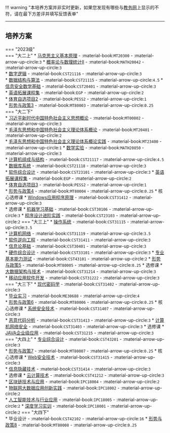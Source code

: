 !!! warning "本培养方案并非实时更新，如果您发现有哪些与[教务网](https://my.cqu.edu.cn)上显示的不符，请在最下方差评并填写反馈表单"

---

## 培养方案

=== "2023级"  
    === "大二上"
        * [马克思主义基本原理](../../../课程/马克思主义基本原理.md) - :material-book:`MT20300` - :material-arrow-up-circle:`3`
        * [概率论与数理统计Ⅱ](../../../课程/概率论与数理统计.md) - :material-book:`MATH20042` - :material-arrow-up-circle:`3`  
        * [数字逻辑](../../../课程/数字逻辑.md) - :material-book:`CST21116` - :material-arrow-up-circle:`3`  
        * [数据结构与算法](../../../课程/数据结构与算法.md) - :material-book:`CST21115` - :material-arrow-up-circle:`4.5`
        * [信息安全数学基础](../../../课程/信息安全数学基础.md) - :material-book:`CST20401` - :material-arrow-up-circle:`3`  
        * [英语拓展课程集](../../../课程/英语.md) - :material-book:`EGP` - :material-arrow-up-circle:`2`  
        * [体育自选项目2](../../../课程/体育/index.md) - :material-book:`PESS2` - :material-arrow-up-circle:`1`  
        * [形势与政策3](../../../课程/形势与政策.md) - :material-book:`MT80003` - :material-arrow-up-circle:`0.25`    
    === "大二下"  
        * [习近平新时代中国特色社会主义思想概论](../../../课程/习近平新时代中国特色社会主义思想概论.md) - :material-book:`MT00002` - :material-arrow-up-circle:`3`  
        * [毛泽东思想和中国特色社会主义理论体系概论](../../../课程/毛泽东思想和中国特色社会主义理论体系概论.md) - :material-book:`MT20401` - :material-arrow-up-circle:`2`  
        * [毛泽东思想和中国特色社会主义理论体系概论实践](../../../课程/毛泽东思想和中国特色社会主义理论体系概论实践.md) - :material-book:`MT23400` - :material-arrow-up-circle:`1` 
        * [数学实验](../../../课程/数学实验.md) - :material-book:`MATH20850` - :material-arrow-up-circle:`3`  
        * [计算机组成与结构](../../../课程/计算机组成与结构.md) - :material-book:`CST21117` - :material-arrow-up-circle:`4.5`  
        * [数据库系统](../../../课程/数据库系统.md) - :material-book:`CST21118` - :material-arrow-up-circle:`3`  
        * [软件综合设计](../../../课程/软件综合设计.md) - :material-book:`CST23101` - :material-arrow-up-circle:`3`
        * [英语拓展课程集](../../../课程/英语.md) - :material-book:`EGP` - :material-arrow-up-circle:`2`  
        * [体育自选项目3](../../../课程/体育/index.md) - :material-book:`PESS2` - :material-arrow-up-circle:`1`  
        * [形势与政策4](../../../课程/形势与政策.md) - :material-book:`MT80004` - :material-arrow-up-circle:`0.25`
        * 核心选修课
            * [Windows应用程序原理](../../../课程/Windows应用程序原理.md) - :material-book:`CST31412` - :material-arrow-up-circle:`3`  
        * 选修课
            * [机器学习基础](../../../课程/机器学习基础.md) - :material-book:`CST30106` - :material-arrow-up-circle:`3`
            * [程序设计进阶实践](../../../课程/程序设计进阶实践.md) - :material-book:`CST23103` - :material-arrow-up-circle:`2`
    === "大三上"
        * [操作系统](../../../课程/操作系统.md) - :material-book:`CST31115` - :material-arrow-up-circle:`3.5`  
        * [计算机网络](../../../课程/计算机网络.md) - :material-book:`CST31119` - :material-arrow-up-circle:`3.5`  
        * [软件逆向工程](../../../课程/软件逆向工程.md) - :material-book:`CST31411` - :material-arrow-up-circle:`3`  
        * [信息论基础](../../../课程/信息论基础.md) - :material-book:`CST30401` - :material-arrow-up-circle:`3`  
        * [硬件综合设计](../../../课程/硬件综合设计.md) - :material-book:`CST33101` - :material-arrow-up-circle:`3` 
        * [专业基本能力测试](../../../课程/专业基本能力测试.md) - :material-book:`CST43101` - :material-arrow-up-circle:`2` 
        * [形势与政策5](../../../课程/形势与政策.md) - :material-book:`MT80005` - :material-arrow-up-circle:`0.25`
        * 选修课
            * [大数据架构与技术](../../../课程/大数据架构与技术.md) - :material-book:`CST31214` - :material-arrow-up-circle:`3`  
            * [移动应用软件开发](../../../课程/移动应用软件开发.md) - :material-book:`CST31222` - :material-arrow-up-circle:`3`  
    === "大三下"
        * [现代密码学](../../../课程/现代密码学.md) - :material-book:`CST31402` - :material-arrow-up-circle:`3`  
        * [毕业实习](../../../课程/毕业实习.md) - :material-book:`ME30688` - :material-arrow-up-circle:`4`   
        * [形势与政策6](../../../课程/形势与政策.md) - :material-book:`MT80006` - :material-arrow-up-circle:`0.25` 
        * 核心选修课
            * [系统安全技术](../../../课程/系统安全技术.md) - :material-book:`CST31407` - :material-arrow-up-circle:`3`  
            * [恶意代码分析](../../../课程/恶意代码分析.md) - :material-book:`CST31413` - :material-arrow-up-circle:`3`
            * [计算机网络安全](../../../课程/计算机网络安全.md) - :material-book:`CST31403` - :material-arrow-up-circle:`3`
        * 选修课
            * [JAVA企业级应用](../../../课程/JAVA企业级应用.md) - :material-book:`CST31215` - :material-arrow-up-circle:`3`  
    === "大四上"
        * [专业综合设计](../../../课程/专业综合设计.md) - :material-book:`CST43201` - :material-arrow-up-circle:`3`    
        * [形势与政策7](../../../课程/形势与政策.md) - :material-book:`MT80007` - :material-arrow-up-circle:`0.25`
        * 核心选修课
            * [Web安全技术](../../../课程/Web安全技术.md) - :material-book:`CST31415` - :material-arrow-up-circle:`3`  
            * [信息隐藏技术](../../../课程/信息隐藏技术.md) - :material-book:`CST31414` - :material-arrow-up-circle:`3`  
        * 选修课
            * [云计算技术](../../../课程/云计算技术.md) - :material-book:`CST41212` - :material-arrow-up-circle:`3`  
            * [区块链技术与应用](../../../课程/区块链技术与应用.md) - :material-book:`IPC18004` - :material-arrow-up-circle:`2`  
            * [物联网大数据应用创新实践](../../../课程/物联网大数据应用创新实践.md) - :material-book:`IPC18002` - :material-arrow-up-circle:`2`  
            * [人工智能技术与行业应用](../../../课程/人工智能技术与行业应用.md) - :material-book:`IPC18005` - :material-arrow-up-circle:`2` 
            * [深度学习实训](../../../课程/深度学习实训.md) - :material-book:`IPC18001` - :material-arrow-up-circle:`2`
    === "大四下"  
        * 毕业设计 - :material-book:`CST42102` - :material-arrow-up-circle:`16`
        * [形势与政策8](../../../课程/形势与政策.md) - :material-book:`MT80008` - :material-arrow-up-circle:`0.25`